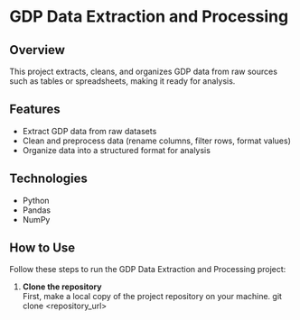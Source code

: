 # GDP Data Extraction and Processing

## Overview
This project extracts, cleans, and organizes GDP data from raw sources such as tables or spreadsheets, making it ready for analysis.

## Features
- Extract GDP data from raw datasets
- Clean and preprocess data (rename columns, filter rows, format values)
- Organize data into a structured format for analysis

## Technologies
- Python
- Pandas
- NumPy

## How to Use

Follow these steps to run the GDP Data Extraction and Processing project:

1. **Clone the repository**  
   First, make a local copy of the project repository on your machine.
   git clone <repository_url>

